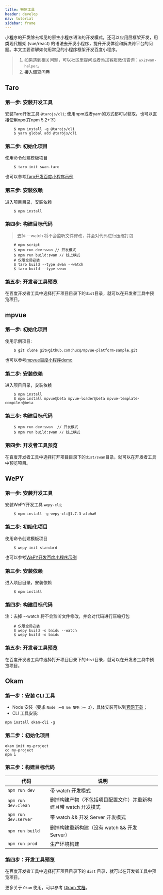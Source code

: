 ```yaml
---
title: 搬家工具
header: develop
nav: tutorial
sidebar: frame
---
```


小程序的开发除去常见的原生小程序语法的开发模式，还可以应用层框架开发，用类现代框架 (vue/react) 的语法去开发小程序，提升开发体验和解决跨平台的问题。本文主要讲解如何用常见的小程序框架开发百度小程序。

> 1. 如果遇到相关问题，可以社区里提问或者添加客服微信咨询：`wx2swan-helper`。
> 2. <a href="https://smartprogram.baidu.com/docs/html/third_party/acess-wenjuan/#/wenjuan/">接入调查问卷</a>

## Taro

### 第一步: 安装开发工具
安装Taro开发工具 `@tarojs/cli`;
使用npm或者yarn的方式都可以获取，也可以直接使用npx(在npm 5.2+下)

```
	$ npm install -g @tarojs/cli
	$ yarn global add @tarojs/cli

```

### 第二步: 初始化项目
使用命令创建模板项目

```
	$ taro init swan-taro
```

也可以参考[Taro开发百度小程序示例](https://github.com/zhengjiaqi/taro-demo-swan)

### 第三步: 安装依赖
进入项目目录，安装依赖

```
	$ npm install
```

### 第四步: 构建目标代码

> 去掉 --watch 将不会监听文件修改，并会对代码进行压缩打包

```
	# npm script
	$ npm run dev:swan // 开发模式
	$ npm run build:swan // 线上模式
	# 仅限全局安装
	$ taro build --type swan --watch
	$ taro build --type swan
```

### 第五步: 开发者工具预览
在百度开发者工具中选择打开项目目录下的`dist`目录，就可以在开发者工具中预览项目。


## mpvue

### 第一步: 初始化项目
使用示例项目:

```
	$ git clone git@github.com:hucq/mpvue-platform-sample.git
```

也可以参考[mpvue百度小程序demo ](https://github.com/zhengjiaqi/mpvue-demo-swan)

### 第二步: 安装依赖
进入项目目录，安装依赖

```
	$ npm install
	$ npm install mpvue@beta mpvue-loader@beta mpvue-template-compiler@beta
```

### 第三步: 构建目标代码


```
	$ npm run dev:swan  // 开发模式
	$ npm run build:swan // 线上模式
```

### 第四步: 开发者工具预览
在百度开发者工具中选择打开项目目录下的`dist/swan`目录，就可以在开发者工具中预览项目。

## WePY

### 第一步: 安装开发工具
安装WePY开发工具 `wepy-cli`;

```
	$ npm install -g wepy-cli@1.7.3-alpha6

```

### 第二步: 初始化项目
使用命令创建模板项目

```
	$ wepy init standard
```
也可以参考[WePY开发百度小程序示例](https://github.com/qianliu013/swan-wepy-todo-demo)

### 第三步: 安装依赖
进入项目目录，安装依赖

```
	$ npm install
```

### 第四步: 构建目标代码

注：去掉 --watch 将不会监听文件修改，并会对代码进行压缩打包

```
	# 仅限全局安装
	$ wepy build -o baidu --watch
	$ wepy build -o baidu
```

### 第五步: 开发者工具预览
在百度开发者工具中选择打开项目目录下的`dist`目录，就可以在开发者工具中预览项目。

## Okam

### 第一步：安装 CLI 工具

* Node 安装（要求 `Node >=8 && NPM >= 3`），具体安装可以到[官网下载](https://nodejs.org)；
* CLI 工具安装:
 ```
 npm install okam-cli -g
 ```

### 第二步：初始化项目

```shell
okam init my-project
cd my-project
npm i
```

### 第三步：构建目标代码

|代码|说明|
|--|--|
| `npm run dev`| 带 watch 开发模式|
|`npm run dev:clean`| 删掉构建产物（不包括项目配置文件）并重新构建且带 watch 开发模式|
|`npm run dev:server`|带 watch && 开发 Server 开发模式|
|`npm run build`| 删掉构建重新构建（没有 watch && 开发 Server）|
|`npm run prod`| 生产环境构建|

### 第四步：开发工具预览

在百度开发者工具中选择打开项目目录下的 `dist` 目录，就可以在开发者工具中预览项目。

更多关于 `Okam` 使用，可以参考 [Okam 文档](https://ecomfe.github.io/okam)。


